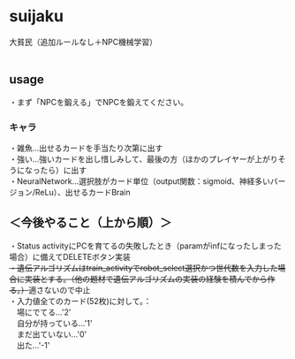 # suijaku
大貧民（追加ルールなし＋NPC機械学習）
<BR><BR>
  <h2>usage</h2>
・まず「NPCを鍛える」でNPCを鍛えてください。

<h3>キャラ</h3>
・雑魚…出せるカードを手当たり次第に出す<BR>
・強い…強いカードを出し惜しみして、最後の方（ほかのプレイヤーが上がりそうになったら）に出す<BR>
・NeuralNetwork…選択肢がカード単位（output関数：sigmoid、神経多いバージョン/ReLu）、出せるカードBrain

<h2>＜今後やること（上から順）＞</h2>
・Status activityにPCを育てるの失敗したとき（paramがinfになったしまった場合）に備えてDELETEボタン実装<BR>
<s>・遺伝アルゴリズムはtrain_activityでrobot_select選択かつ世代数を入力した場合に実装とする。（他の題材で遺伝アルゴリズムの実装の経験を積んでから作る。）</s>適さないので中止<BR>
・入力値全てのカード(52枚)に対して。：<BR>
　場にでてる…'2'<BR>
　自分が持っている…'1'<BR>
　まだ出ていない…'0'<BR>
　出た…'-1'<BR>

